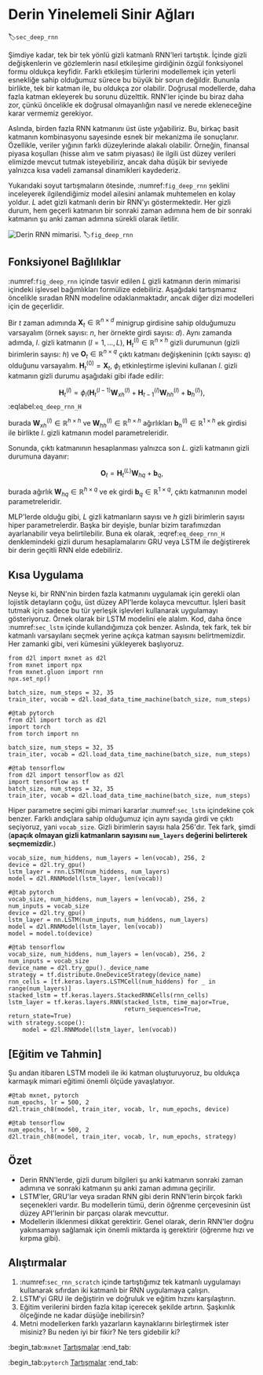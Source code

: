 # Derin Yinelemeli Sinir Ağları
:label:`sec_deep_rnn`

Şimdiye kadar, tek bir tek yönlü gizli katmanlı RNN'leri tartıştık. İçinde gizli değişkenlerin ve gözlemlerin nasıl etkileşime girdiğinin özgül fonksiyonel formu oldukça keyfidir. Farklı etkileşim türlerini modellemek için yeterli esnekliğe sahip olduğumuz sürece bu büyük bir sorun değildir. Bununla birlikte, tek bir katman ile, bu oldukça zor olabilir. Doğrusal modellerde, daha fazla katman ekleyerek bu sorunu düzelttik. RNN'ler içinde bu biraz daha zor, çünkü öncelikle ek doğrusal olmayanlığın nasıl ve nerede ekleneceğine karar vermemiz gerekiyor.

Aslında, birden fazla RNN katmanını üst üste yığabiliriz. Bu, birkaç basit katmanın kombinasyonu sayesinde esnek bir mekanizma ile sonuçlanır. Özellikle, veriler yığının farklı düzeylerinde alakalı olabilir. Örneğin, finansal piyasa koşulları (hisse alım ve satım piyasası) ile ilgili üst düzey verileri elimizde mevcut tutmak isteyebiliriz, ancak daha düşük bir seviyede yalnızca kısa vadeli zamansal dinamikleri kaydederiz.

Yukarıdaki soyut tartışmaların ötesinde, :numref:`fig_deep_rnn` şeklini inceleyerek ilgilendiğimiz model ailesini anlamak muhtemelen en kolay yoldur. $L$ adet gizli katmanlı derin bir RNN'yı göstermektedir. Her gizli durum, hem geçerli katmanın bir sonraki zaman adımına hem de bir sonraki katmanın şu anki zaman adımına sürekli olarak iletilir.

![Derin RNN mimarisi.](../img/deep-rnn.svg)
:label:`fig_deep_rnn`

## Fonksiyonel Bağlılıklar

:numref:`fig_deep_rnn` içinde tasvir edilen $L$ gizli katmanın derin mimarisi içindeki işlevsel bağımlıkları formülize edebiliriz. Aşağıdaki tartışmamız öncelikle sıradan RNN modeline odaklanmaktadır, ancak diğer dizi modelleri için de geçerlidir.

Bir $t$ zaman adımında $\mathbf{X}_t \in \mathbb{R}^{n \times d}$ minigrup girdisine sahip olduğumuzu varsayalım (örnek sayısı: $n$, her örnekte girdi sayısı: $d$). Aynı zamanda adımda, $l.$ gizli katmanın ($l=1,\ldots,L$), $\mathbf{H}_t^{(l)}  \in \mathbb{R}^{n \times h}$ gizli durumunun (gizli birimlerin sayısı: $h$) ve $\mathbf{O}_t \in \mathbb{R}^{n \times q}$ çıktı katmanı değişkeninin (çıktı sayısı: $q$) olduğunu varsayalım. $\mathbf{H}_t^{(0)} = \mathbf{X}_t$, $\phi_l$ etkinleştirme işlevini kullanan $l.$ gizli katmanın gizli durumu aşağıdaki gibi ifade edilir:

$$\mathbf{H}_t^{(l)} = \phi_l(\mathbf{H}_t^{(l-1)} \mathbf{W}_{xh}^{(l)} + \mathbf{H}_{t-1}^{(l)} \mathbf{W}_{hh}^{(l)}  + \mathbf{b}_h^{(l)}),$$
:eqlabel:`eq_deep_rnn_H`

burada $\mathbf{W}_{xh}^{(l)} \in \mathbb{R}^{h \times h}$ ve $\mathbf{W}_{hh}^{(l)} \in \mathbb{R}^{h \times h}$ ağırlıkları $\mathbf{b}_h^{(l)} \in \mathbb{R}^{1 \times h}$ ek girdisi ile birlikte $l.$ gizli katmanın model parametreleridir.

Sonunda, çıktı katmanının hesaplanması yalnızca son $L$. gizli katmanın gizli durumuna dayanır:

$$\mathbf{O}_t = \mathbf{H}_t^{(L)} \mathbf{W}_{hq} + \mathbf{b}_q,$$

burada ağırlık $\mathbf{W}_{hq} \in \mathbb{R}^{h \times q}$ ve ek girdi $\mathbf{b}_q \in \mathbb{R}^{1 \times q}$, çıktı katmanının model parametreleridir.

MLP'lerde olduğu gibi, $L$ gizli katmanların sayısı ve $h$ gizli birimlerin sayısı hiper parametrelerdir. Başka bir deyişle, bunlar bizim tarafımızdan ayarlanabilir veya belirtilebilir. Buna ek olarak, :eqref:`eq_deep_rnn_H` denklemindeki gizli durum hesaplamalarını GRU veya LSTM ile değiştirerek bir derin geçitli RNN elde edebiliriz.

## Kısa Uygulama

Neyse ki, bir RNN'nin birden fazla katmanını uygulamak için gerekli olan lojistik detayların çoğu, üst düzey API'lerde kolayca mevcuttur. İşleri basit tutmak için sadece bu tür yerleşik işlevleri kullanarak uygulamayı gösteriyoruz. Örnek olarak bir LSTM modelini ele alalım. Kod, daha önce :numref:`sec_lstm` içinde kullandığımıza çok benzer. Aslında, tek fark, tek bir katmanlı varsayılanı seçmek yerine açıkça katman sayısını belirtmemizdir. Her zamanki gibi, veri kümesini yükleyerek başlıyoruz.

```{.python .input}
from d2l import mxnet as d2l
from mxnet import npx
from mxnet.gluon import rnn
npx.set_np()

batch_size, num_steps = 32, 35
train_iter, vocab = d2l.load_data_time_machine(batch_size, num_steps)
```

```{.python .input}
#@tab pytorch
from d2l import torch as d2l
import torch
from torch import nn

batch_size, num_steps = 32, 35
train_iter, vocab = d2l.load_data_time_machine(batch_size, num_steps)
```

```{.python .input}
#@tab tensorflow
from d2l import tensorflow as d2l
import tensorflow as tf
batch_size, num_steps = 32, 35
train_iter, vocab = d2l.load_data_time_machine(batch_size, num_steps)
```

Hiper parametre seçimi gibi mimari kararlar :numref:`sec_lstm` içindekine çok benzer. Farklı andıçlara sahip olduğumuz için aynı sayıda girdi ve çıktı seçiyoruz, yani `vocab_size`. Gizli birimlerin sayısı hala 256'dır. Tek fark, şimdi (**apaçık olmayan gizli katmanların sayısını `num_layers` değerini belirterek seçmemizdir.**)

```{.python .input}
vocab_size, num_hiddens, num_layers = len(vocab), 256, 2
device = d2l.try_gpu()
lstm_layer = rnn.LSTM(num_hiddens, num_layers)
model = d2l.RNNModel(lstm_layer, len(vocab))
```

```{.python .input}
#@tab pytorch
vocab_size, num_hiddens, num_layers = len(vocab), 256, 2
num_inputs = vocab_size
device = d2l.try_gpu()
lstm_layer = nn.LSTM(num_inputs, num_hiddens, num_layers)
model = d2l.RNNModel(lstm_layer, len(vocab))
model = model.to(device)
```

```{.python .input}
#@tab tensorflow
vocab_size, num_hiddens, num_layers = len(vocab), 256, 2
num_inputs = vocab_size
device_name = d2l.try_gpu()._device_name
strategy = tf.distribute.OneDeviceStrategy(device_name)
rnn_cells = [tf.keras.layers.LSTMCell(num_hiddens) for _ in range(num_layers)]
stacked_lstm = tf.keras.layers.StackedRNNCells(rnn_cells)
lstm_layer = tf.keras.layers.RNN(stacked_lstm, time_major=True,
                                 return_sequences=True, return_state=True)
with strategy.scope():
    model = d2l.RNNModel(lstm_layer, len(vocab))
```

## [**Eğitim ve Tahmin**]

Şu andan itibaren LSTM modeli ile iki katman oluşturuyoruz, bu oldukça karmaşık mimari eğitimi önemli ölçüde yavaşlatıyor.

```{.python .input}
#@tab mxnet, pytorch
num_epochs, lr = 500, 2
d2l.train_ch8(model, train_iter, vocab, lr, num_epochs, device)
```

```{.python .input}
#@tab tensorflow
num_epochs, lr = 500, 2
d2l.train_ch8(model, train_iter, vocab, lr, num_epochs, strategy)
```

## Özet

* Derin RNN'lerde, gizli durum bilgileri şu anki katmanın sonraki zaman adımına ve sonraki katmanın şu anki zaman adımına geçirilir.
* LSTM'ler, GRU'lar veya sıradan RNN gibi derin RNN'lerin birçok farklı seçenekleri vardır. Bu modellerin tümü, derin öğrenme çerçevesinin üst düzey API'lerinin bir parçası olarak mevcuttur.
* Modellerin ilklenmesi dikkat gerektirir. Genel olarak, derin RNN'ler doğru yakınsamayı sağlamak için önemli miktarda iş gerektirir (öğrenme hızı ve kırpma gibi).

## Alıştırmalar

1. :numref:`sec_rnn_scratch` içinde tartıştığımız tek katmanlı uygulamayı kullanarak sıfırdan iki katmanlı bir RNN uygulamaya çalışın.
2. LSTM'yi GRU ile değiştirin ve doğruluk ve eğitim hızını karşılaştırın.
3. Eğitim verilerini birden fazla kitap içerecek şekilde artırın. Şaşkınlık ölçeğinde ne kadar düşüğe inebilirsin?
4. Metni modellerken farklı yazarların kaynaklarını birleştirmek ister misiniz? Bu neden iyi bir fikir? Ne ters gidebilir ki?

:begin_tab:`mxnet`
[Tartışmalar](https://discuss.d2l.ai/t/340)
:end_tab:

:begin_tab:`pytorch`
[Tartışmalar](https://discuss.d2l.ai/t/1058)
:end_tab:
